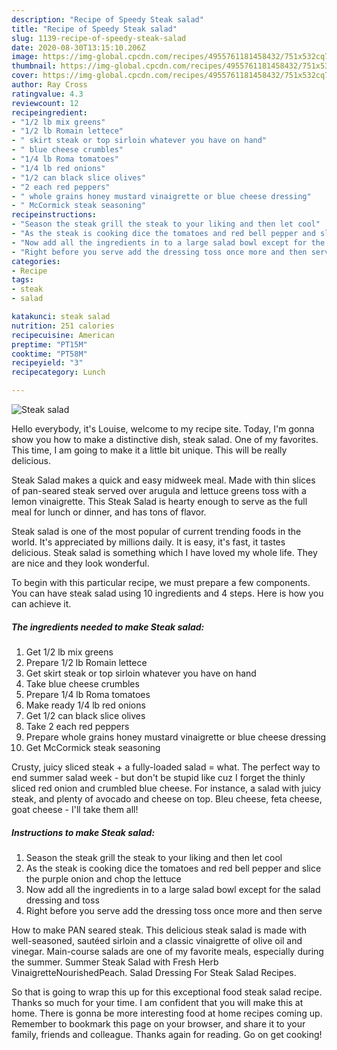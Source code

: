```yaml
---
description: "Recipe of Speedy Steak salad"
title: "Recipe of Speedy Steak salad"
slug: 1139-recipe-of-speedy-steak-salad
date: 2020-08-30T13:15:10.206Z
image: https://img-global.cpcdn.com/recipes/4955761181458432/751x532cq70/steak-salad-recipe-main-photo.jpg
thumbnail: https://img-global.cpcdn.com/recipes/4955761181458432/751x532cq70/steak-salad-recipe-main-photo.jpg
cover: https://img-global.cpcdn.com/recipes/4955761181458432/751x532cq70/steak-salad-recipe-main-photo.jpg
author: Ray Cross
ratingvalue: 4.3
reviewcount: 12
recipeingredient:
- "1/2 lb mix greens"
- "1/2 lb Romain lettece"
- " skirt steak or top sirloin whatever you have on hand"
- " blue cheese crumbles"
- "1/4 lb Roma tomatoes"
- "1/4 lb red onions"
- "1/2 can black slice olives"
- "2 each red peppers"
- " whole grains honey mustard vinaigrette or blue cheese dressing"
- " McCormick steak seasoning"
recipeinstructions:
- "Season the steak grill the steak to your liking and then let cool"
- "As the steak is cooking dice the tomatoes and red bell pepper and slice the purple onion and chop the lettuce"
- "Now add all the ingredients in to a large salad bowl except for the salad dressing and toss"
- "Right before you serve add the dressing toss once more and then serve"
categories:
- Recipe
tags:
- steak
- salad

katakunci: steak salad 
nutrition: 251 calories
recipecuisine: American
preptime: "PT15M"
cooktime: "PT58M"
recipeyield: "3"
recipecategory: Lunch

---
```



![Steak salad](https://img-global.cpcdn.com/recipes/4955761181458432/751x532cq70/steak-salad-recipe-main-photo.jpg)

Hello everybody, it's Louise, welcome to my recipe site. Today, I'm gonna show you how to make a distinctive dish, steak salad. One of my favorites. This time, I am going to make it a little bit unique. This will be really delicious.

Steak Salad makes a quick and easy midweek meal. Made with thin slices of pan-seared steak served over arugula and lettuce greens toss with a lemon vinaigrette. This Steak Salad is hearty enough to serve as the full meal for lunch or dinner, and has tons of flavor.

Steak salad is one of the most popular of current trending foods in the world. It's appreciated by millions daily. It is easy, it's fast, it tastes delicious. Steak salad is something which I have loved my whole life. They are nice and they look wonderful.


To begin with this particular recipe, we must prepare a few components. You can have steak salad using 10 ingredients and 4 steps. Here is how you can achieve it.

<!--inarticleads1-->

##### The ingredients needed to make Steak salad:

1. Get 1/2 lb mix greens
1. Prepare 1/2 lb Romain lettece
1. Get  skirt steak or top sirloin whatever you have on hand
1. Take  blue cheese crumbles
1. Prepare 1/4 lb Roma tomatoes
1. Make ready 1/4 lb red onions
1. Get 1/2 can black slice olives
1. Take 2 each red peppers
1. Prepare  whole grains honey mustard vinaigrette or blue cheese dressing
1. Get  McCormick steak seasoning


Crusty, juicy sliced steak + a fully-loaded salad = what. The perfect way to end summer salad week - but don&#39;t be stupid like cuz I forget the thinly sliced red onion and crumbled blue cheese. For instance, a salad with juicy steak, and plenty of avocado and cheese on top. Bleu cheese, feta cheese, goat cheese - I&#39;ll take them all! 

<!--inarticleads2-->

##### Instructions to make Steak salad:

1. Season the steak grill the steak to your liking and then let cool
1. As the steak is cooking dice the tomatoes and red bell pepper and slice the purple onion and chop the lettuce
1. Now add all the ingredients in to a large salad bowl except for the salad dressing and toss
1. Right before you serve add the dressing toss once more and then serve


How to make PAN seared steak. This delicious steak salad is made with well-seasoned, sautéed sirloin and a classic vinaigrette of olive oil and vinegar. Main-course salads are one of my favorite meals, especially during the summer. Summer Steak Salad with Fresh Herb VinaigretteNourishedPeach. Salad Dressing For Steak Salad Recipes. 

So that is going to wrap this up for this exceptional food steak salad recipe. Thanks so much for your time. I am confident that you will make this at home. There is gonna be more interesting food at home recipes coming up. Remember to bookmark this page on your browser, and share it to your family, friends and colleague. Thanks again for reading. Go on get cooking!
